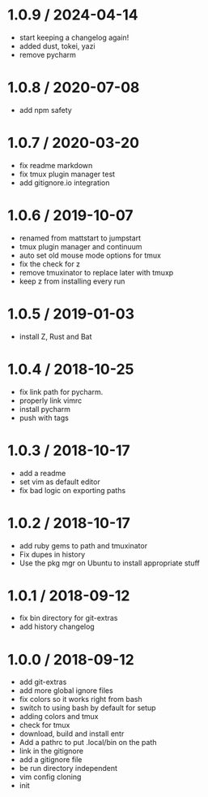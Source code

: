 1.0.9 / 2024-04-14
==================

  * start keeping a changelog again!
  * added dust, tokei, yazi
  * remove pycharm


1.0.8 / 2020-07-08
==================

  * add npm safety

1.0.7 / 2020-03-20
==================

  * fix readme markdown
  * fix tmux plugin manager test
  * add gitignore.io integration

1.0.6 / 2019-10-07
==================

  * renamed from mattstart to jumpstart
  * tmux plugin manager and continuum
  * auto set old mouse mode options for tmux
  * fix the check for z
  * remove tmuxinator to replace later with tmuxp
  * keep z from installing every run

1.0.5 / 2019-01-03
==================

  * install Z, Rust and Bat

1.0.4 / 2018-10-25 
==================

 * fix link path for pycharm.
 * properly link vimrc
 * install pycharm
 * push with tags

1.0.3 / 2018-10-17
==================

  * add a readme
  * set vim as default editor
  * fix bad logic on exporting paths

1.0.2 / 2018-10-17
==================

  * add ruby gems to path and tmuxinator
  * Fix dupes in history
  * Use the pkg mgr on Ubuntu to install appropriate stuff

1.0.1 / 2018-09-12
==================

  * fix bin directory for git-extras
  * add history changelog

1.0.0 / 2018-09-12 
==================

 * add git-extras
 * add more global ignore files
 * fix colors so it works right from bash
 * switch to using bash by default for setup
 * adding colors and tmux
 * check for tmux
 * download, build and install entr
 * Add a pathrc to put .local/bin on the path
 * link in the gitignore
 * add a gitignore file
 * be run directory independent
 * vim config cloning
 * init
